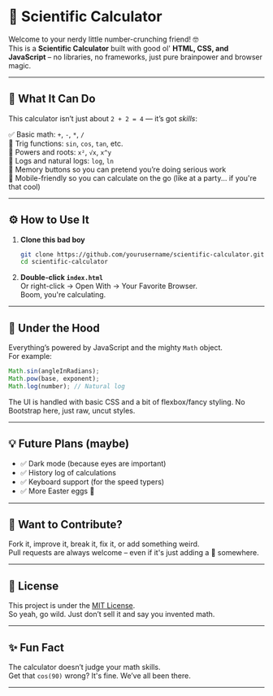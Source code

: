 
# 🧪 Scientific Calculator

Welcome to your nerdy little number-crunching friend! 🤓  
This is a **Scientific Calculator** built with good ol' **HTML, CSS, and JavaScript** – no libraries, no frameworks, just pure brainpower and browser magic.

---

## 🎉 What It Can Do

This calculator isn’t just about `2 + 2 = 4` — it’s got *skills*:

✅ Basic math: `+`, `-`, `*`, `/`  
📐 Trig functions: `sin`, `cos`, `tan`, etc.  
🔢 Powers and roots: `x²`, `√x`, `x^y`  
🧮 Logs and natural logs: `log`, `ln`  
🔁 Memory buttons so you can pretend you’re doing serious work  
📱 Mobile-friendly so you can calculate on the go (like at a party... if you're that cool)

---

## ⚙️ How to Use It

1. **Clone this bad boy**  
   ```bash
   git clone https://github.com/yourusername/scientific-calculator.git
   cd scientific-calculator
   ```

2. **Double-click `index.html`**  
   Or right-click → Open With → Your Favorite Browser.  
   Boom, you're calculating.

---

## 🧠 Under the Hood

Everything’s powered by JavaScript and the mighty `Math` object.  
For example:

```js
Math.sin(angleInRadians);
Math.pow(base, exponent);
Math.log(number); // Natural log
```

The UI is handled with basic CSS and a bit of flexbox/fancy styling. No Bootstrap here, just raw, uncut styles.

---

## 💡 Future Plans (maybe)

- ✅ Dark mode (because eyes are important)
- ✅ History log of calculations
- ✅ Keyboard support (for the speed typers)
- ✅ More Easter eggs 👀

---

## 🙌 Want to Contribute?

Fork it, improve it, break it, fix it, or add something weird.  
Pull requests are always welcome – even if it's just adding a 🦄 somewhere.

---

## 📝 License

This project is under the [MIT License](LICENSE).  
So yeah, go wild. Just don’t sell it and say you invented math.

---

## ✨ Fun Fact

The calculator doesn’t judge your math skills.  
Get that `cos(90)` wrong? It's fine. We’ve all been there.

---
